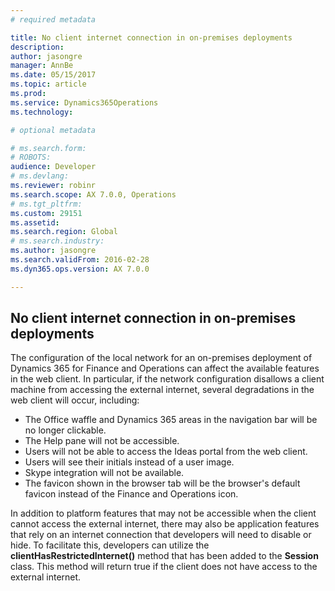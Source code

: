 ```yaml
---
# required metadata

title: No client internet connection in on-premises deployments 
description: 
author: jasongre
manager: AnnBe
ms.date: 05/15/2017
ms.topic: article
ms.prod: 
ms.service: Dynamics365Operations
ms.technology: 

# optional metadata

# ms.search.form: 
# ROBOTS: 
audience: Developer
# ms.devlang: 
ms.reviewer: robinr
ms.search.scope: AX 7.0.0, Operations
# ms.tgt_pltfrm: 
ms.custom: 29151
ms.assetid: 
ms.search.region: Global
# ms.search.industry: 
ms.author: jasongre
ms.search.validFrom: 2016-02-28
ms.dyn365.ops.version: AX 7.0.0

---
```


## No client internet connection in on-premises deployments 

The configuration of the local network for an on-premises deployment of Dynamics 365 for Finance and Operations can affect the available features in the web client. In particular, if the network configuration disallows a client machine from accessing the external internet, several degradations in the web client will occur, including:    

+ The Office waffle and Dynamics 365 areas in the navigation bar will be no longer clickable.
+ The Help pane will not be accessible.  
+ Users will not be able to access the Ideas portal from the web client. 
+ Users will see their initials instead of a user image. 
+ Skype integration will not be available.  
+ The favicon shown in the browser tab will be the browser's default favicon instead of the Finance and Operations icon. 

In addition to platform features that may not be accessible when the client cannot access the external internet, there may also be application features that rely on an internet connection that developers will need to disable or hide. To facilitate this, developers can utilize the **clientHasRestrictedInternet()** method that has been added to the **Session** class. This method will return true if the client does not have access to the external internet.
